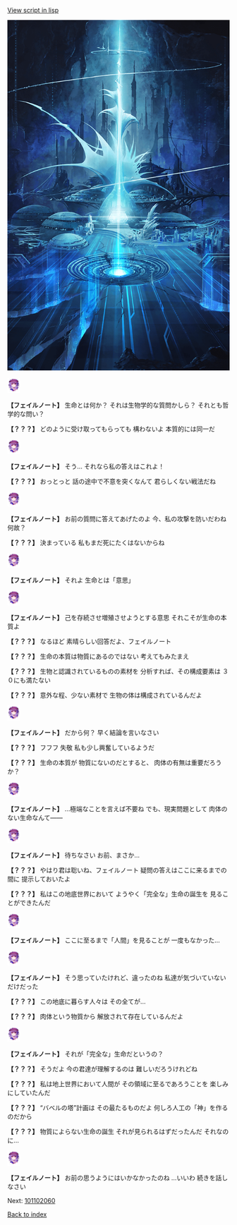 [View script in lisp](../scripts/101102050.txt)

![profound.png](../images/backgrounds/profound.png)

<img src="../images/units/3401911.png" alt="3401911.png" height="34"/>

**【フェイルノート】**
生命とは何か？
それは生物学的な質問かしら？
それとも哲学的な問い？

**【？？？】**
どのように受け取ってもらっても
構わないよ
本質的には同一だ

<img src="../images/units/3401911.png" alt="3401911.png" height="34"/>

**【フェイルノート】**
そう…
それなら私の答えはこれよ！

**【？？？】**
おっとっと
話の途中で不意を突くなんて
君らしくない戦法だね

<img src="../images/units/3401911.png" alt="3401911.png" height="34"/>

**【フェイルノート】**
お前の質問に答えてあげたのよ
今、私の攻撃を防いだわね
何故？

**【？？？】**
決まっている
私もまだ死にたくはないからね

<img src="../images/units/3401911.png" alt="3401911.png" height="34"/>

**【フェイルノート】**
それよ
生命とは「意思」

<img src="../images/units/3401911.png" alt="3401911.png" height="34"/>

**【フェイルノート】**
己を存続させ増殖させようとする意思
それこそが生命の本質よ

**【？？？】**
なるほど
素晴らしい回答だよ、フェイルノート

**【？？？】**
生命の本質は物質にあるのではない
考えてもみたまえ

**【？？？】**
生物と認識されているものの素材を
分析すれば、その構成要素は
３０にも満たない

**【？？？】**
意外な程、少ない素材で
生物の体は構成されているんだよ

<img src="../images/units/3401911.png" alt="3401911.png" height="34"/>

**【フェイルノート】**
だから何？
早く結論を言いなさい

**【？？？】**
フフフ
失敬
私も少し興奮しているようだ

**【？？？】**
生命の本質が
物質にないのだとすると、
肉体の有無は重要だろうか？

<img src="../images/units/3401911.png" alt="3401911.png" height="34"/>

**【フェイルノート】**
…極端なことを言えば不要ね
でも、現実問題として
肉体のない生命なんて――

<img src="../images/units/3401911.png" alt="3401911.png" height="34"/>

**【フェイルノート】**
待ちなさい
お前、まさか…

**【？？？】**
やはり君は聡いね、フェイルノート
疑問の答えはここに来るまでの間に
提示しておいたよ

**【？？？】**
私はこの地底世界において
ようやく「完全な」生命の誕生を
見ることができたんだ

<img src="../images/units/3401911.png" alt="3401911.png" height="34"/>

**【フェイルノート】**
ここに至るまで「人間」を見ることが
一度もなかった…

<img src="../images/units/3401911.png" alt="3401911.png" height="34"/>

**【フェイルノート】**
そう思っていたけれど、違ったのね
私達が気づいていないだけだった

**【？？？】**
この地底に暮らす人々は
その全てが…

**【？？？】**
肉体という物質から
解放されて存在しているんだよ

<img src="../images/units/3401911.png" alt="3401911.png" height="34"/>

**【フェイルノート】**
それが「完全な」生命だというの？

**【？？？】**
そうだよ
今の君達が理解するのは
難しいだろうけれどね

**【？？？】**
私は地上世界において人間が
その領域に至るであろうことを
楽しみにしていたんだ

**【？？？】**
“バベルの塔”計画は
その最たるものだよ
何しろ人工の「神」を作るのだから

**【？？？】**
物質によらない生命の誕生
それが見られるはずだったんだ
それなのに…

<img src="../images/units/3401911.png" alt="3401911.png" height="34"/>

**【フェイルノート】**
お前の思うようにはいかなかったのね
…いいわ
続きを話しなさい

Next: [101102060](101102060.md)

[Back to index](index.md)

